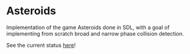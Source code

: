 # Asteroids
Implementation of the game Asteroids done in SDL, with a goal of implementing from scratch broad and narrow phase collision detection.

See the current status [here](https://github.com/Gabrblal/Asteroids/projects/1)!
